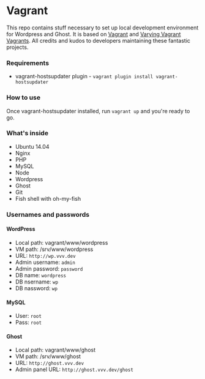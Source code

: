 # Vagrant

This repo contains stuff necessary to set up local development environment for Wordpress and Ghost. It is based on [Vagrant](http://vagrantup.com) and [Varying Vagrant Vagrants](https://github.com/varying-vagrant-vagrants/vvv/). All credits and kudos to developers maintaining these fantastic projects.

### Requirements
* vagrant-hostsupdater plugin - `vagrant plugin install vagrant-hostsupdater`

### How to use
Once vagrant-hostsupdater installed, run `vagrant up` and you're ready to go.

### What's inside
* Ubuntu 14.04
* Nginx
* PHP
* MySQL
* Node
* Wordpress
* Ghost
* Git
* Fish shell with oh-my-fish

### Usernames and passwords

#### WordPress
* Local path: vagrant/www/wordpress
* VM path: /srv/www/wordpress
* URL: `http://wp.vvv.dev`
* Admin username: `admin`
* Admin password: `password`
* DB name: `wordpress`
* DB nsername: `wp`
* DB nassword: `wp`

#### MySQL
* User: `root`
* Pass: `root`

#### Ghost
* Local path: vagrant/www/ghost
* VM path: /srv/www/ghost
* URL: `http://ghost.vvv.dev`
* Admin panel URL: `http://ghost.vvv.dev/ghost`
